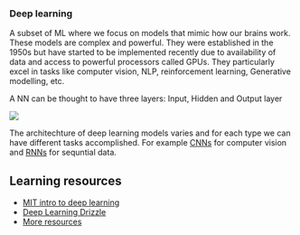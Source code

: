 ### Deep learning

A subset of ML where we focus on models that mimic how our brains work. These models are complex and powerful. They were established in the 1950s but have started to be implemented recently due to availability of data and access to powerful processors called GPUs. They particularly excel in tasks like computer vision, NLP, reinforcement learning, Generative modelling, etc.

A NN can be thought to have three layers: Input, Hidden and Output layer

![](https://machinelearningknowledge.ai/wp-content/uploads/2020/10/Keras-Dense-Layer-Example-in-Deep-Neural-Network.gif)


The architechture of deep learning models varies and for each type we can have different tasks accomplished. 
For example [CNNs](https://github.com/Joy879/ADS_REV_code/tree/main/030%20CNN) for computer vision and [RNNs](https://github.com/Joy879/ADS_REV_code/tree/main/031%20RNN) for sequntial data.

## Learning resources

* [MIT intro to deep learning](http://introtodeeplearning.com/2020/index.html)
* [Deep Learning Drizzle](https://deep-learning-drizzle.github.io/)
* [More resources](https://github.com/wanjiru517/Resources)
